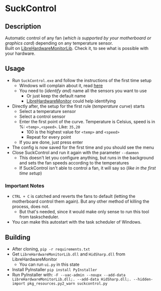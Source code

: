 # SuckControl
## Description
Automatic control of any fan (*which is supported by your motherboard or graphics card*) depending on any temperature sensor.  
Built on [LibreHardwareMonitorLib](https://github.com/LibreHardwareMonitor/LibreHardwareMonitor). Check it, to see what is possible with your hardware.

## Usage
* Run `SuckControl.exe` and follow the instructions of the first time setup
  * Windows will complain about it, read [here](https://stackoverflow.com/questions/54733909/windows-defender-alert-users-from-my-pyinstaller-exe)
  * You need to (*identify and*) name all the sensors you want to use
    * Or just keep the default name
    * [LibreHardwareMonitor](https://github.com/LibreHardwareMonitor/LibreHardwareMonitor) could help identifying
* Directly after, the setup for the first rule (*temperature curve*) starts 
  * Select a temperature sensor
  * Select a control sensor
  * Enter the first point of the curve. Temperature is Celsius, speed is in %: `<temp>,<speed>`. Like: `35,20`
    * 100 is the highest value for `<temp>` and `<speed>`
    * Repeat for every point
  * If you are done, just press enter 
* The config is now saved for the first time and you should see the menu
* Close SuckControl and run it again with the parameter `--daemon`
  * This doesn't let you configure anything, but runs in the background and sets the fan speeds according to the temperatures
  * If SuckControl isn't able to control a fan, it will say so (*like in the first time setup*)

### Important Notes
* `CTRL + C` is catched and reverts the fans to default (letting the motherboard control them again). But any other method of killing the process, does not.
  * But that's needed, since it would make only sense to run this tool from taskscheduler.
* You can make this autostart with the task scheduler of Windows.

## Building
* After cloning, `pip -r requirements.txt`
* Get `LibreHardwareMonitorLib.dll` and `HidSharp.dll` from LibreHardwareMonitor
  * You can run `ui.py` in this state
* Install PyInstaller `pip install PyInstaller`
* Run PyInstaller with: `-F --uac-admin --noupx --add-data LibreHardwareMonitorLib.dll;. --add-data HidSharp.dll;. --hidden-import pkg_resources.py2_warn suckcontrol.py`
